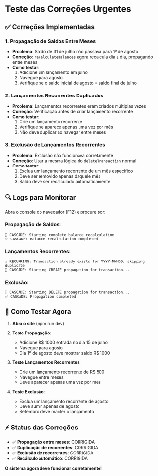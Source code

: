 # Teste das Correções Urgentes

## ✅ Correções Implementadas

### 1. **Propagação de Saldos Entre Meses**
- **Problema**: Saldo de 31 de julho não passava para 1º de agosto
- **Correção**: `recalculateBalances` agora recalcula dia a dia, propagando entre meses
- **Como testar**: 
  1. Adicione um lançamento em julho
  2. Navegue para agosto
  3. Verifique se o saldo inicial de agosto = saldo final de julho

### 2. **Lançamentos Recorrentes Duplicados**
- **Problema**: Lançamentos recorrentes eram criados múltiplas vezes
- **Correção**: Verificação antes de criar lançamento recorrente
- **Como testar**:
  1. Crie um lançamento recorrente
  2. Verifique se aparece apenas uma vez por mês
  3. Não deve duplicar ao navegar entre meses

### 3. **Exclusão de Lançamentos Recorrentes**
- **Problema**: Exclusão não funcionava corretamente
- **Correção**: Usar a mesma lógica do `deleteTransaction` normal
- **Como testar**:
  1. Exclua um lançamento recorrente de um mês específico
  2. Deve ser removido apenas daquele mês
  3. Saldo deve ser recalculado automaticamente

## 🔍 Logs para Monitorar

Abra o console do navegador (F12) e procure por:

### Propagação de Saldos:
```
🧮 CASCADE: Starting complete balance recalculation
✅ CASCADE: Balance recalculation completed
```

### Lançamentos Recorrentes:
```
⚠️ RECURRING: Transaction already exists for YYYY-MM-DD, skipping duplicate
🔗 CASCADE: Starting CREATE propagation for transaction...
```

### Exclusão:
```
🔗 CASCADE: Starting DELETE propagation for transaction...
✅ CASCADE: Propagation completed
```

## 🚀 Como Testar Agora

1. **Abra o site** (npm run dev)
2. **Teste Propagação**:
   - Adicione R$ 1000 entrada no dia 15 de julho
   - Navegue para agosto
   - Dia 1º de agosto deve mostrar saldo R$ 1000

3. **Teste Lançamentos Recorrentes**:
   - Crie um lançamento recorrente de R$ 500
   - Navegue entre meses
   - Deve aparecer apenas uma vez por mês

4. **Teste Exclusão**:
   - Exclua um lançamento recorrente de agosto
   - Deve sumir apenas de agosto
   - Setembro deve manter o lançamento

## ⚡ Status das Correções

- ✅ **Propagação entre meses**: CORRIGIDA
- ✅ **Duplicação de recorrentes**: CORRIGIDA  
- ✅ **Exclusão de recorrentes**: CORRIGIDA
- ✅ **Recálculo automático**: CORRIGIDA

**O sistema agora deve funcionar corretamente!**